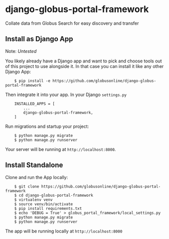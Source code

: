 # django-globus-portal-framework

Collate data from Globus Search for easy discovery and transfer

## Install as Django App

Note: _Untested_

You likely already have a Django app and want to pick and choose tools
out of this project to use alongside it. In that case you can install
it like any other Django App:

```
    $ pip install -e https://github.com/globusonline/django-globus-portal-framework
```

Then integrate it into your app. In your Django `settings.py`

```
    INSTALLED_APPS = [
        ...
        django-globus-portal-framework,
    ]
```

Run migrations and startup your project:

```
    $ python manage.py migrate
    $ python manage.py runserver
```

Your server will be running at `http://localhost:8000`.

## Install Standalone

Clone and run the App locally:

```
    $ git clone https://github.com/globusonline/django-globus-portal-framework
    $ cd django-globus-portal-framework
    $ virtualenv venv
    $ source venv/bin/activate
    $ pip install requirements.txt
    $ echo 'DEBUG = True' > globus_portal_framework/local_settings.py
    $ python manage.py migrate
    $ python manage.py runserver
```

The app will be running locally at `http://localhost:8000`